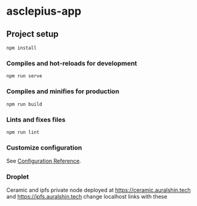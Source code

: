 # asclepius-app

## Project setup
```
npm install
```

### Compiles and hot-reloads for development
```
npm run serve
```

### Compiles and minifies for production
```
npm run build
```

### Lints and fixes files
```
npm run lint
```

### Customize configuration
See [Configuration Reference](https://cli.vuejs.org/config/).

### Droplet
Ceramic and ipfs private node deployed at https://ceramic.auralshin.tech and https://ipfs.auralshin.tech 
change localhost links with these
